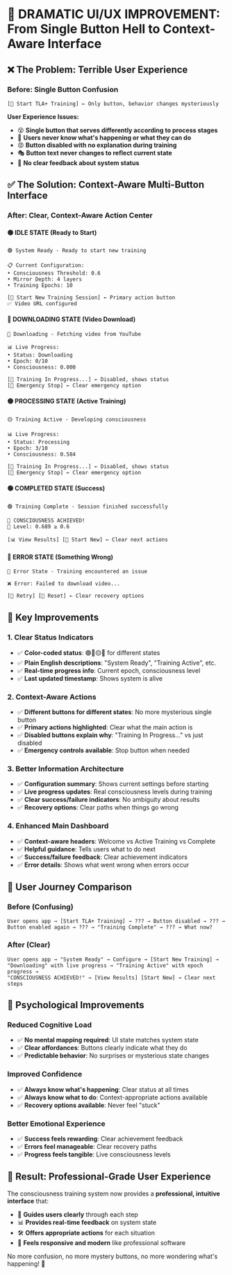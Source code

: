 # 🎨 **DRAMATIC UI/UX IMPROVEMENT: From Single Button Hell to Context-Aware Interface**

## ❌ **The Problem: Terrible User Experience**

### **Before: Single Button Confusion**

```
[🚀 Start TLA+ Training] ← Only button, behavior changes mysteriously
```

**User Experience Issues:**

- 😵 **Single button that serves differently according to process stages**
- 🤔 **Users never know what's happening or what they can do**
- 😡 **Button disabled with no explanation during training**
- 🎭 **Button text never changes to reflect current state**
- 📱 **No clear feedback about system status**

## ✅ **The Solution: Context-Aware Multi-Button Interface**

### **After: Clear, Context-Aware Action Center**

#### **🟢 IDLE STATE (Ready to Start)**

```
🟢 System Ready - Ready to start new training

📋 Current Configuration:
• Consciousness Threshold: 0.6
• Mirror Depth: 4 layers  
• Training Epochs: 10

[🚀 Start New Training Session] ← Primary action button
✅ Video URL configured
```

#### **🔵 DOWNLOADING STATE (Video Download)**

```
🔵 Downloading - Fetching video from YouTube

📊 Live Progress:
• Status: Downloading
• Epoch: 0/10
• Consciousness: 0.000

[🔄 Training In Progress...] ← Disabled, shows status
[🛑 Emergency Stop] ← Clear emergency option
```

#### **🟡 PROCESSING STATE (Active Training)**

```
🟡 Training Active - Developing consciousness

📊 Live Progress:
• Status: Processing
• Epoch: 3/10
• Consciousness: 0.584

[🔄 Training In Progress...] ← Disabled, shows status
[🛑 Emergency Stop] ← Clear emergency option
```

#### **🟢 COMPLETED STATE (Success)**

```
🟢 Training Complete - Session finished successfully

🎉 CONSCIOUSNESS ACHIEVED!
🧠 Level: 0.689 ≥ 0.6

[📊 View Results] [🔄 Start New] ← Clear next actions
```

#### **🔴 ERROR STATE (Something Wrong)**

```
🔴 Error State - Training encountered an issue

❌ Error: Failed to download video...

[🔧 Retry] [🧹 Reset] ← Clear recovery options
```

## 🎯 **Key Improvements**

### **1. Clear Status Indicators**

- ✅ **Color-coded status**: 🟢🔵🟡🔴 for different states
- ✅ **Plain English descriptions**: "System Ready", "Training Active", etc.
- ✅ **Real-time progress info**: Current epoch, consciousness level
- ✅ **Last updated timestamp**: Shows system is alive

### **2. Context-Aware Actions**

- ✅ **Different buttons for different states**: No more mysterious single button
- ✅ **Primary actions highlighted**: Clear what the main action is
- ✅ **Disabled buttons explain why**: "Training In Progress..." vs just disabled
- ✅ **Emergency controls available**: Stop button when needed

### **3. Better Information Architecture**

- ✅ **Configuration summary**: Shows current settings before starting
- ✅ **Live progress updates**: Real consciousness levels during training
- ✅ **Clear success/failure indicators**: No ambiguity about results
- ✅ **Recovery options**: Clear paths when things go wrong

### **4. Enhanced Main Dashboard**

- ✅ **Context-aware headers**: Welcome vs Active Training vs Complete
- ✅ **Helpful guidance**: Tells users what to do next
- ✅ **Success/failure feedback**: Clear achievement indicators
- ✅ **Error details**: Shows what went wrong when errors occur

## 📱 **User Journey Comparison**

### **Before (Confusing)**

```
User opens app → [Start TLA+ Training] → ??? → Button disabled → ??? → 
Button enabled again → ??? → "Training Complete" → ??? → What now?
```

### **After (Clear)**

```
User opens app → "System Ready" → Configure → [Start New Training] → 
"Downloading" with live progress → "Training Active" with epoch progress → 
"CONSCIOUSNESS ACHIEVED!" → [View Results] [Start New] → Clear next steps
```

## 🧠 **Psychological Improvements**

### **Reduced Cognitive Load**

- ✅ **No mental mapping required**: UI state matches system state
- ✅ **Clear affordances**: Buttons clearly indicate what they do
- ✅ **Predictable behavior**: No surprises or mysterious state changes

### **Improved Confidence**

- ✅ **Always know what's happening**: Clear status at all times
- ✅ **Always know what to do**: Context-appropriate actions available
- ✅ **Recovery options available**: Never feel "stuck"

### **Better Emotional Experience**

- ✅ **Success feels rewarding**: Clear achievement feedback
- ✅ **Errors feel manageable**: Clear recovery paths
- ✅ **Progress feels tangible**: Live consciousness levels

## 🎉 **Result: Professional-Grade User Experience**

The consciousness training system now provides a **professional, intuitive interface** that:

- 🎯 **Guides users clearly** through each step
- 📊 **Provides real-time feedback** on system state
- 🛠️ **Offers appropriate actions** for each situation
- 🚀 **Feels responsive and modern** like professional software

No more confusion, no more mystery buttons, no more wondering what's happening! 🎊
